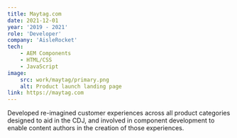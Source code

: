 ```yaml
---
title: Maytag.com
date: 2021-12-01
year: '2019 - 2021'
role: 'Developer'
company: 'AisleRocket'
tech:
    - AEM Components
    - HTML/CSS
    - JavaScript
image: 
    src: work/maytag/primary.png
    alt: Product launch landing page
link: https://maytag.com
---
```


Developed re-imagined customer experiences across all product categories designed to aid in the CDJ, and involved in component development to enable content authors in the creation of those experiences.
